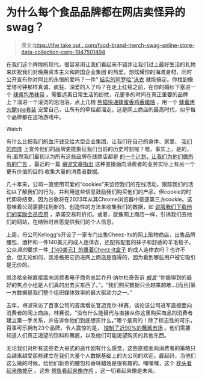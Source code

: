 # 为什么每个食品品牌都在网店卖怪异的swag？

> 原文:[https://the take out . com/food-brand-merch-swag-online-store-data-collection-corp-1847501494](https://thetakeout.com/food-brand-merch-swag-online-store-data-collection-corp-1847501494)

在我们这个辉煌的现代，很容易用让我们看起来不错并让我们过上最好生活的礼物来庆祝我们对晚期资本主义和跨国企业集团 的热爱。想炫耀你的海滩身材，同时公开宣布你对阿比的永恒的爱吗？一件" [结实的阿罗哈"泳衣](https://thetakeout.com/arbys-roast-beef-beefy-aloha-summer-2021-swimwear-colle-1847450003) 就能搞定。你找到像爱塔可钟那样真诚、疯狂、深爱的人了吗？在走上红毯之前，在你的婚纱下塞进一个 [辣酱包吊袜带](https://www.tacobelltacoshop.com/collections/weddings) 。需要远离日常生活的纷扰，花更多的时间在真正重要的品牌上？溜进一个滚烫的泡泡浴，点上几根 [熊猫快递蜂蜜香鸡香蜡烛](https://thetakeout.com/move-over-yankee-candle-panda-express-is-here-to-make-1841495014) ，用一个 [蜂蜜烤火腿spa套装](https://thetakeout.com/this-brand-was-made-for-you-and-me-a-holiday-swag-roun-1845701382) 宠爱自己，让所有的牵挂都溜走。这是网上商店的最高时代，似乎每个品牌都在这场游戏中。

Watch

有什么比把我们的血汗钱交给大型企业集团，让我们在自己的身体、家里、 [我们的肉体](https://thetakeout.com/why-mcdonalds-j-balvin-meal-might-cause-headaches-for-e-1845288853) 上宣传他们的品牌更能象征我们当前的历史时刻呢？嗯，事实上，是的，有:虽然我们最初认为所有这些品牌在线商店都是 [的一个计划，让我们为他们做所有的广告](https://thetakeout.com/why-fast-food-chains-really-want-you-to-wear-their-swag-1846344326) ，最近的一篇 [*格言*文章指出](https://www.adweek.com/commerce/kelloggs-dtc-cheez-it/) 这种直接面向消费者的业务实际上有另一个更有价值的目的:收集大量的消费者数据。

几十年来，公司一直使用可爱的“cookies”来监控我们的在线活动，跟踪我们的活动以了解我们的行为，并利用这些信息鼓励我们购买他们的产品。但cookie的时代即将结束，因为谷歌将在2023年从其Chrome浏览器中驱逐第三方cookie。这意味着公司需要找到新的、创造性的方法来收集我们的数据，如 [说服我们下载他们的奖励会员应用](https://thetakeout.com/download-burger-king-app-get-2-meal-privacy-policy-sel-1845167702) ，承诺交易和折扣。或者，就像网上商店一样，引诱我们去他们的网站，在结账时自愿提供我们的个人信息。

上周，母公司Kellogg's开设了一家专门出售Cheez-Its的网上赃物商店，出售品牌腰包、酒杯和一件140美元的成人连体衣，还配有配套的袜子和舒适的羊毛毯子。公众*真的*要求一件[【140美元】的裹着Cheez-It盒子](https://shop.cheezit.com/products/cheez-it-super-toasty-bundle) 的成人连体衣吗？也许不会，但无论如何，凯洛格把它扔进网上商店是值得的，因为看到哪些用户被它吸引是无价的。

凯洛格全球直接面向消费者电子商务总监乔丹·纳尔杜奇告诉 [*格言*](https://www.adweek.com/commerce/kelloggs-dtc-cheez-it/) “你能得到的最好的焦点小组是人们真的出去买东西了。”。“我们购买数据只会越来越难...[而且]第一方数据是我们整个组织媒体效率的最大驱动力之一。”

去年，*格言*采访了百事公司的首席增长官迈克尔·林赛，谈论该公司进军直接面向消费者的网上商店。林赛说，“没有什么能替代与直接从你这里购买商品的消费者建立第一手关系，并告诉你他们到底想买什么。”哪个是真的！除了标志性的可乐，百事可乐拥有23个品牌，令人震惊的是， [控制了近90%的蘸酱市场](https://thetakeout.com/four-food-companies-control-80-of-all-american-groceri-1847319769) 。他们需要知道人们真正渴望的饮料和蘸酱，以及他们可能渴望购买的其他东西。

无论我们对所有这些老大哥式的恶作剧有什么感觉，这些直接面向消费者的策略只会越来越受那些建立在我们大量个人数据基础上的大公司的欢迎。最起码，当他们这么做的时候，给他们新奇的腰包和香味蜡烛是很有趣的。嘿嘿嘿，这个 [枕头看起来像披萨](https://www.shopdigiorno.com/croissant-oversized-pizza-floor-pillow) 。这些 [鳄鱼看起来像炸鸡](https://www.crocs.com/KFC.html) 。这一切看起来像是未来。